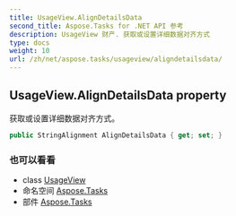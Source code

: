 ```yaml
---
title: UsageView.AlignDetailsData
second_title: Aspose.Tasks for .NET API 参考
description: UsageView 财产. 获取或设置详细数据对齐方式
type: docs
weight: 10
url: /zh/net/aspose.tasks/usageview/aligndetailsdata/
---
```

## UsageView.AlignDetailsData property

获取或设置详细数据对齐方式。

```csharp
public StringAlignment AlignDetailsData { get; set; }
```

### 也可以看看

* class [UsageView](../)
* 命名空间 [Aspose.Tasks](../../usageview/)
* 部件 [Aspose.Tasks](../../../)


